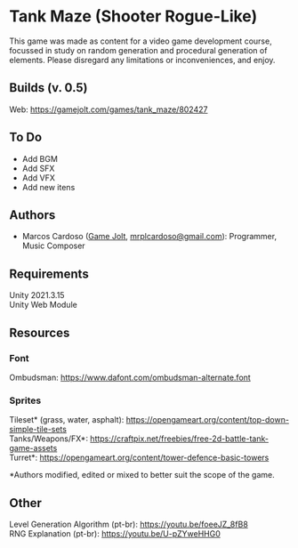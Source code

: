 # Tank Maze (Shooter Rogue-Like)
This game was made as content for a video game development course, focussed in study on random generation and procedural generation of elements. 
Please disregard any limitations or inconveniences, and enjoy.

## Builds (v. 0.5)
Web: https://gamejolt.com/games/tank_maze/802427

## To Do
- Add BGM
- Add SFX
- Add VFX
- Add new itens

## Authors
- Marcos Cardoso ([Game Jolt](https://gamejolt.com/@marcoscardoso1_b064/games), mrplcardoso@gmail.com): Programmer, Music Composer

## Requirements
Unity 2021.3.15  
Unity Web Module  

## Resources

### Font
Ombudsman: https://www.dafont.com/ombudsman-alternate.font

### Sprites
Tileset* (grass, water, asphalt): https://opengameart.org/content/top-down-simple-tile-sets  
Tanks/Weapons/FX*: https://craftpix.net/freebies/free-2d-battle-tank-game-assets  
Turret*: https://opengameart.org/content/tower-defence-basic-towers  

*Authors modified, edited or mixed to better suit the scope of the game.

## Other
Level Generation Algorithm (pt-br): https://youtu.be/foeeJZ_8fB8  
RNG Explanation (pt-br): https://youtu.be/U-pZYweHHG0
